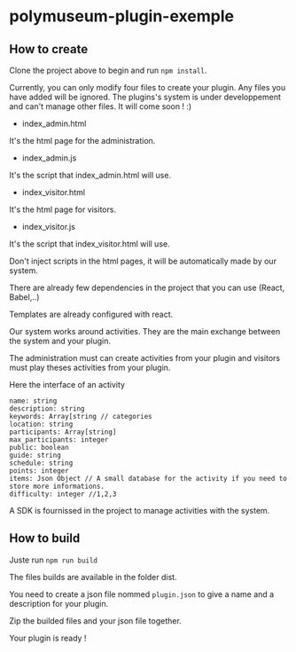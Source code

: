 # polymuseum-plugin-exemple

## How to create

Clone the project above to begin and run `npm install`.

Currently, you can only modify four files to create your plugin. Any files you have added will be ignored. The plugins's system is under developpement and can't manage other files. It will come soon ! :)

- index_admin.html

It's the html page for the administration.

- index_admin.js

It's the script that index_admin.html will use.

- index_visitor.html

It's the html page for visitors.

- index_visitor.js

It's the script that index_visitor.html will use.

Don't inject scripts in the html pages, it will be automatically made by our system.

There are already few dependencies in the project that you can use (React, Babel,..)

Templates are already configured with react.

Our system works around activities. They are the main exchange between the system and your plugin.

The administration must can create activities from your plugin and visitors must play theses activities from your plugin.

Here the interface of an activity

```
name: string
description: string
keywords: Array[string // categories
location: string
participants: Array[string]
max_participants: integer
public: boolean
guide: string
schedule: string
points: integer
items: Json Object // A small database for the activity if you need to store more informations.
difficulty: integer //1,2,3
```

A SDK is fournissed in the project to manage activities with the system.

## How to build

Juste run `npm run build`

The files builds are available in the folder dist.

You need to create a json file nommed `plugin.json` to give a name and a description for your plugin.

Zip the builded files and your json file together.

Your plugin is ready !
